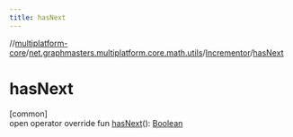 ```yaml
---
title: hasNext
---
```

//[multiplatform-core](../../../index.html)/[net.graphmasters.multiplatform.core.math.utils](../index.html)/[Incrementor](index.html)/[hasNext](has-next.html)



# hasNext



[common]\
open operator override fun [hasNext](has-next.html)(): [Boolean](https://kotlinlang.org/api/latest/jvm/stdlib/kotlin/-boolean/index.html)




